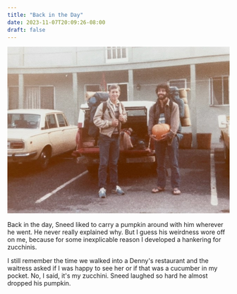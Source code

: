```yaml
---
title: "Back in the Day"
date: 2023-11-07T20:09:26-08:00
draft: false
---
```



<center>

![picture of covid](/images/back-in-the-day.jpg)

</center>


Back in the day, Sneed liked to carry a pumpkin around with him 
wherever he went. He never really explained why. But I guess his
weirdness wore off on me, because for some inexplicable reason I
developed a hankering for zucchinis.

I still remember the time we walked into a Denny's restaurant and the
waitress asked if I was happy to see her or if that was a cucumber in
my pocket. No, I said, it's my zucchini. Sneed laughed so hard he
almost dropped his pumpkin.

